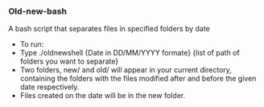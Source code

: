 ### Old-new-bash
A bash script that separates files in specified folders by date
* To run:
* Type ./oldnewshell {Date in DD/MM/YYYY formate} {list of path of folders you want to separate}
* Two folders, new/ and old/ will appear in your current directory, containing the folders with the files modified after and before the given date respectively.
* Files created on the date will be in the new folder.
